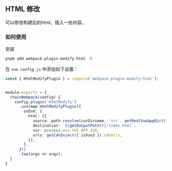 ## HTML 修改

可以修改构建后的html，插入一些内容。

### 如何使用

安装

```bash
pnpm add webpack-plugin-modify-html -D
```

在 `vue.config.js` 中添加如下设置：

```ts
const { HtmlModifyPlugin } = require('webpack-plugin-modify-html');


module.exports = {
  chainWebpack(config) {
    config.plugin('HtmlModify')
      .use(new HtmlModifyPlugin({
        onEnd: {
          html: [{
            source: path.resolve(curDirname, 'src', getRealVueAppDir(), 'index.html'),
            destination: `${getOutputPath()}/index.html`,
            ssr: process.env.VUE_APP_SSR,
            urls: getCdnInject({ isVue3 }).cdnUrls,
          }],
        },
      }))
      .tap(args => args);
  }
}
```
